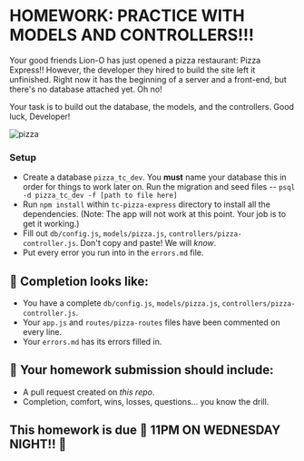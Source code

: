 # HOMEWORK: PRACTICE WITH MODELS AND CONTROLLERS!!!

Your good friends Lion-O has just opened a pizza restaurant: Pizza Express!! However, the developer they hired to build the site left it unfinished. Right now it has the beginning of a server and a front-end, but there's no database attached yet. Oh no!

Your task is to build out the database, the models, and the controllers. Good luck, Developer!

![pizza](https://www.hungryhowies.com/sites/default/files/1.png)

### Setup

- Create a database `pizza_tc_dev`. You **must** name your database this in order for things to work later on. Run the migration and seed files -- `psql -d pizza_tc_dev -f [path to file here]`
- Run `npm install` within `tc-pizza-express` directory to install all the dependencies. (Note: The app will not work at this point. Your job is to get it working.)
- Fill out `db/config.js`, `models/pizza.js`, `controllers/pizza-controller.js`. Don't copy and paste! We will _know_.
- Put every error you run into in the `errors.md` file.

## 🚀 Completion looks like:

- You have a complete `db/config.js`, `models/pizza.js`, `controllers/pizza-controller.js`.
- Your `app.js` and `routes/pizza-routes` files have been commented on every line.
- Your `errors.md` has its errors filled in.

## 🚀 Your homework submission should include:

- A pull request created on _this repo_.
- Completion, comfort, wins, losses, questions... you know the drill.

## This homework is due 🚨 11PM ON WEDNESDAY NIGHT!! 🚨

